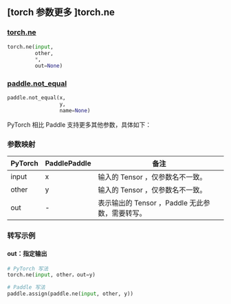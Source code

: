 ## [torch 参数更多 ]torch.ne

### [torch.ne](https://pytorch.org/docs/stable/generated/torch.ne.html?highlight=torch.ne#torch.ne)

```python
torch.ne(input,
         other,
         *,
         out=None)
```

### [paddle.not_equal](https://www.paddlepaddle.org.cn/documentation/docs/zh/develop/api/paddle/not_equal_cn.html#not_equal)

```python
paddle.not_equal(x,
                 y,
                 name=None)
```

PyTorch 相比 Paddle 支持更多其他参数，具体如下：

### 参数映射
| PyTorch       | PaddlePaddle | 备注                                                   |
| ------------- | ------------ | ------------------------------------------------------ |
| input         | x            | 输入的 Tensor ，仅参数名不一致。                          |
| other         | y            | 输入的 Tensor ，仅参数名不一致。                          |
| out           | -            | 表示输出的 Tensor ，Paddle 无此参数，需要转写。       |


### 转写示例
#### out：指定输出
```python
# PyTorch 写法
torch.ne(input, other，out=y)

# Paddle 写法
paddle.assign(paddle.ne(input, other, y))
```
